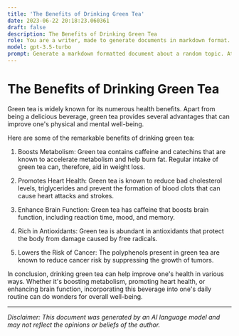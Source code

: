 ```yaml
---
title: 'The Benefits of Drinking Green Tea'
date: 2023-06-22 20:18:23.060361
draft: false
description: The Benefits of Drinking Green Tea
role: You are a writer, made to generate documents in markdown format. It is very important that all of the documents you generate are in valid markdown format.
model: gpt-3.5-turbo
prompt: Generate a markdown formatted document about a random topic. At the bottom, include a disclaimer explaining that the document was generated by you. The first line of the document should be the title. Make sure that the entire document is in proper markdown format, using a mix of various tags to make the document visually appealing.
---
```


# The Benefits of Drinking Green Tea

Green tea is widely known for its numerous health benefits. Apart from being a delicious beverage, green tea provides several advantages that can improve one's physical and mental well-being. 

Here are some of the remarkable benefits of drinking green tea:

1. Boosts Metabolism: Green tea contains caffeine and catechins that are known to accelerate metabolism and help burn fat. Regular intake of green tea can, therefore, aid in weight loss.

2. Promotes Heart Health: Green tea is known to reduce bad cholesterol levels, triglycerides and prevent the formation of blood clots that can cause heart attacks and strokes.

3. Enhance Brain Function: Green tea has caffeine that boosts brain function, including reaction time, mood, and memory.

4. Rich in Antioxidants: Green tea is abundant in antioxidants that protect the body from damage caused by free radicals. 

5. Lowers the Risk of Cancer: The polyphenols present in green tea are known to reduce cancer risk by suppressing the growth of tumors.

In conclusion, drinking green tea can help improve one's health in various ways. Whether it's boosting metabolism, promoting heart health, or enhancing brain function, incorporating this beverage into one's daily routine can do wonders for overall well-being.

---

*Disclaimer: This document was generated by an AI language model and may not reflect the opinions or beliefs of the author.*